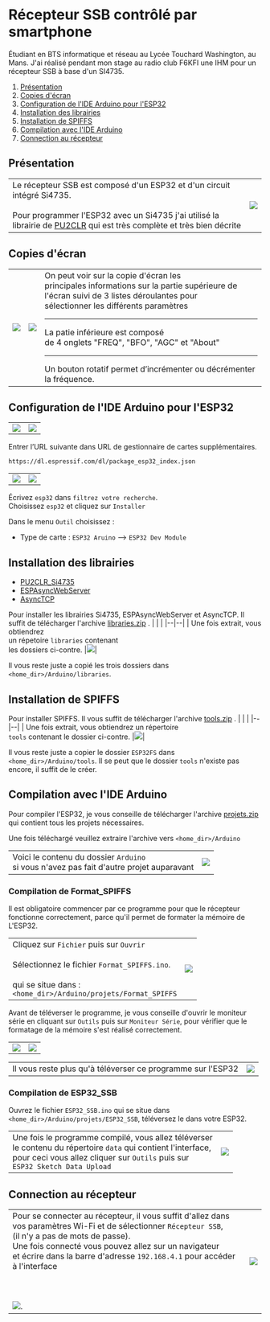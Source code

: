 ﻿# Récepteur SSB contrôlé par smartphone
Étudiant en BTS informatique et réseau au Lycée Touchard Washington, au Mans. J'ai réalisé pendant mon stage au radio club F6KFI une IHM pour un récepteur SSB à base d'un SI4735.

 1. [Présentation](https://github.com/BenjaminNeveu/ESP32_Si4735_Control_by_WiFi#pr%C3%A9sentation)
 2. [Copies d'écran](https://github.com/BenjaminNeveu/ESP32_Si4735_Control_by_WiFi#copies-décran)
 3. [Configuration de l'IDE Arduino pour l'ESP32](https://github.com/BenjaminNeveu/ESP32_Si4735_Control_by_WiFi#configuration-de-lide-arduino-pour-lesp32)
 4. [Installation des librairies](https://github.com/BenjaminNeveu/ESP32_Si4735_Control_by_WiFi#installation-des-librairies)  
 5. [Installation de SPIFFS](https://github.com/BenjaminNeveu/ESP32_Si4735_Control_by_WiFi#installation-de-spiffs)
 6. [Compilation avec l'IDE Arduino](https://github.com/BenjaminNeveu/ESP32_Si4735_Control_by_WiFi#compilation-avec-lide-arduino)
 7. [Connection au récepteur](https://github.com/BenjaminNeveu/ESP32_Si4735_Control_by_WiFi#connection-au-récepteur)

## Présentation

|  |  |
|--|--|
| Le récepteur SSB est composé d'un ESP32 et d'un circuit intégré Si4735. <br> <br> Pour programmer l'ESP32 avec un Si4735 j'ai utilisé la librairie de [PU2CLR](https://github.com/pu2clr/SI4735) qui est très complète et très bien décrite| ![](04_Extras/circuit_integre_test/img_montage.jpg)|


## Copies d'écran

|  |  |  |
|--|--|--|
| ![](04_Extras/copie_ecran_ssb/1.0_ssb_freq.jpg) | ![](04_Extras/copie_ecran_ssb/2.0_bfo.jpg) |On peut voir sur la copie d'écran les <br>principales informations sur la partie supérieure de l'écran suivi de 3 listes déroulantes pour <br>sélectionner les différents paramètres <br> <hr>La patie inférieure est composé <br>de 4 onglets "FREQ", "BFO", "AGC" et "About"<br> <hr>Un bouton rotatif permet d’incrémenter ou décrémenter la fréquence.|

## Configuration de l'IDE Arduino pour l'ESP32

|  |  |
|--|--|
| ![](04_Extras/image_readme/config_IDE_Arduino.png) | ![](04_Extras/image_readme/capture_pref.png) |

Entrer l’URL suivante dans URL de gestionnaire de cartes supplémentaires.
	
	https://dl.espressif.com/dl/package_esp32_index.json

|  |  |
|--|--|
| ![](04_Extras/image_readme/capture_outil_gestion.png) | ![](04_Extras/image_readme/capture_gestion.png) |

Écrivez ``esp32`` dans ``filtrez votre recherche``. <br>Choisissez ``esp32`` et cliquez sur ``Installer``

Dans le menu ``Outil`` choisissez :
* Type de carte : ``ESP32 Aruino`` --> ``ESP32 Dev Module``

## Installation des librairies

 - [PU2CLR_Si4735](https://github.com/pu2clr/SI4735) 
 - [ESPAsyncWebServer](https://github.com/me-no-dev/ESPAsyncWebServer)
 - [AsyncTCP](https://github.com/me-no-dev/AsyncTCP)
 
 Pour installer les librairies Si4735, ESPAsyncWebServer et AsyncTCP. Il suffit de télécharger l'archive [libraries.zip](https://github.com/BenjaminNeveu/ESP32_Si4735_Control_by_WiFi/raw/master/02_libraries/libraries.zip) .
|  |  |
|--|--|
| Une fois extrait, vous obtiendrez <br> un répetoire ``libraries`` contenant <br> les dossiers ci-contre. |![](04_Extras/image_readme/fichier_libraries.png)|

Il vous reste juste a copié les trois dossiers dans ``<home_dir>/Arduino/libraries``.

## Installation de SPIFFS

Pour installer SPIFFS. Il vous suffit de télécharger l'archive [tools.zip](https://github.com/BenjaminNeveu/ESP32_Si4735_Control_by_WiFi/raw/master/03_tools/tools.zip) .
|  |  |
|--|--|
| Une fois extrait, vous obtiendrez un répertoire <br>``tools`` contenant  le dossier ci-contre. |![](04_Extras/image_readme/fichier_tools.png)|

Il vous reste juste a copier le dossier ````ESP32FS```` dans ``<home_dir>/Arduino/tools``. Il se peut que le dossier ``tools`` n'existe pas encore, il suffit de le créer.



## Compilation avec l'IDE Arduino 

Pour compiler l'ESP32, je vous conseille de télécharger l'archive [projets.zip](https://github.com/BenjaminNeveu/ESP32_Si4735_Control_by_WiFi/raw/master/01_Projets/projets.zip) qui contient tous les projets nécessaires.

Une fois téléchargé veuillez extraire l'archive vers ``<home_dir>/Arduino``

|  |  |
|--|--|
| Voici le contenu du dossier ``Arduino``<br> si vous n'avez pas fait d'autre projet auparavant | ![](04_Extras/image_readme/contenu_arduino.png) |

### Compilation de Format_SPIFFS 

Il est obligatoire commencer par ce programme pour que le récepteur fonctionne correctement, parce qu'il permet de formater la mémoire de L'ESP32.

|  |  |
|--|--|
|Cliquez sur ``Fichier`` puis sur ``Ouvrir``<br><br>Sélectionnez le fichier ``Format_SPIFFS.ino``.<br><br>qui se situe dans : <br> ``<home_dir>/Arduino/projets/Format_SPIFFS`` |![](04_Extras/image_readme/fichier_ouvrir.png) |

Avant de téléverser le programme, je vous conseille d'ouvrir le moniteur série en cliquant sur ``Outils`` puis sur ``Moniteur Série``, pour vérifier que le formatage de la mémoire s'est réalisé correctement.

|  |  |
|--|--|
|![](04_Extras/image_readme/menu_moniteur_serie.png)|![](04_Extras/image_readme/moniteur_serie.png)|

|  |  |
|--|--|
|Il vous reste plus qu'à téléverser ce programme sur l'ESP32|![](04_Extras/image_readme/televerser.png)|

### Compilation de ESP32_SSB 

Ouvrez le fichier ``ESP32_SSB.ino`` qui se situe dans ``<home_dir>/Arduino/projets/ESP32_SSB``, téléversez le dans votre ESP32.

|  |  |
|--|--|
|Une fois le programme compilé, vous allez téléverser <br>le contenu du répertoire ``data`` qui contient l'interface,<br> pour ceci vous allez cliquer sur ``Outils`` puis sur<br> ``ESP32 Sketch Data Upload``|![](04_Extras/image_readme/televerser_data.png)|

## Connection au récepteur

|  |  |
|--|--|
|Pour se connecter au récepteur, il vous suffit d'allez dans <br>vos paramètres Wi-Fi et de sélectionner ``Récepteur SSB``, <br>(il n'y a pas de mots de passe).<br> Une fois connecté vous pouvez allez sur un navigateur<br> et écrire dans la barre d'adresse ``192.168.4.1`` pour accéder à l'interface <br><br><br><br>![](04_Extras/image_readme/connection_recepteur.jpg).|![](04_Extras/image_readme/parametre_wifi.jpg)|
